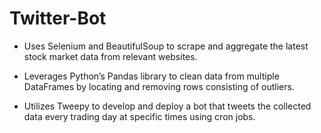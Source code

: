 # Twitter-Bot

- Uses Selenium and BeautifulSoup to scrape and aggregate the latest stock market data from relevant websites.

- Leverages Python’s Pandas library to clean data from multiple DataFrames by locating and removing rows consisting of outliers.

- Utilizes Tweepy to develop and deploy a bot that tweets the collected data every trading day at specific times using cron jobs.
  
